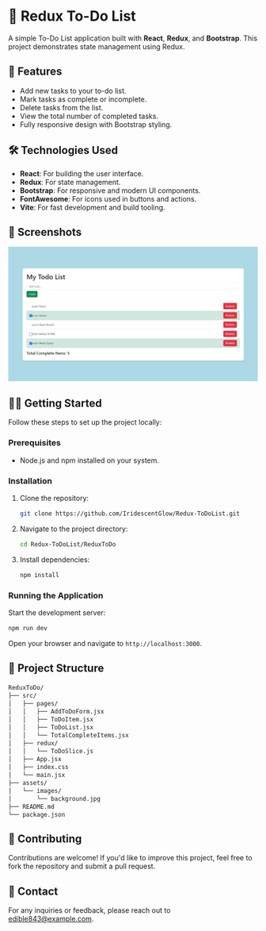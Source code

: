 # 📝 Redux To-Do List

A simple To-Do List application built with **React**, **Redux**, and **Bootstrap**. This project demonstrates state management using Redux.

## 🚀 Features

- Add new tasks to your to-do list.
- Mark tasks as complete or incomplete.
- Delete tasks from the list.
- View the total number of completed tasks.
- Fully responsive design with Bootstrap styling.

## 🛠️ Technologies Used

- **React**: For building the user interface.
- **Redux**: For state management.
- **Bootstrap**: For responsive and modern UI components.
- **FontAwesome**: For icons used in buttons and actions.
- **Vite**: For fast development and build tooling.

## 📸 Screenshots

![App Screenshot](./ReduxToDo/src/assets/images/screenshot.png)

## 🧑‍💻 Getting Started

Follow these steps to set up the project locally:

### Prerequisites

- Node.js and npm installed on your system.

### Installation

1. Clone the repository:
   ```bash
   git clone https://github.com/IridescentGlow/Redux-ToDoList.git
   ```
2. Navigate to the project directory:
   ```bash
   cd Redux-ToDoList/ReduxToDo
   ```
3. Install dependencies:
   ```bash
   npm install
   ```

### Running the Application

Start the development server:
```bash
npm run dev
```

Open your browser and navigate to `http://localhost:3000`.

## 📂 Project Structure

```
ReduxToDo/
├── src/
│   ├── pages/
│   │   ├── AddToDoForm.jsx
│   │   ├── ToDoItem.jsx
│   │   ├── ToDoList.jsx
│   │   └── TotalCompleteItems.jsx
│   ├── redux/
│   │   └── ToDoSlice.js
│   ├── App.jsx
│   ├── index.css
│   └── main.jsx
├── assets/
│   └── images/
│       └── background.jpg
├── README.md
└── package.json
```

## 🌟 Contributing

Contributions are welcome! If you'd like to improve this project, feel free to fork the repository and submit a pull request.

## 📧 Contact

For any inquiries or feedback, please reach out to [edible843@example.com](mailto:edible843@example.com).

